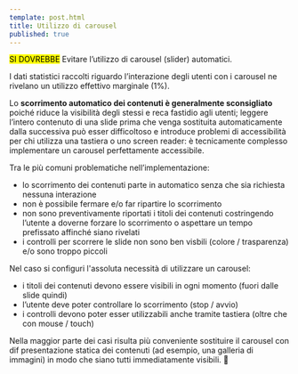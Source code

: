 ```yaml
---
template: post.html
title: Utilizzo di carousel
published: true
---
```


<div class="lg-callout lg-callout-should">
<mark>SI DOVREBBE</mark>
Evitare l’utilizzo di carousel (slider) automatici.
</div>

I dati statistici raccolti riguardo l’interazione degli utenti con i carousel ne rivelano un utilizzo effettivo marginale (1%).

Lo **scorrimento automatico dei contenuti è generalmente sconsigliato** poiché riduce la visibilità degli stessi e reca fastidio agli utenti;
leggere l’intero contenuto di una slide prima che venga sostituita automaticamente dalla successiva può esser difficoltoso
e introduce problemi di accessibilità per chi utilizza una tastiera o uno screen reader:
è tecnicamente complesso implementare un carousel perfettamente accessibile.

Tra le più comuni problematiche nell’implementazione:

- lo scorrimento dei contenuti parte in automatico senza che sia richiesta nessuna interazione
- non è possibile fermare e/o far ripartire lo scorrimento
- non sono preventivamente riportati i titoli dei contenuti costringendo l’utente a doverne forzare lo scorrimento o aspettare un tempo prefissato affinché siano rivelati
- i controlli per scorrere le slide non sono ben visbili (colore / trasparenza) e/o sono troppo piccoli

Nel caso si configuri l'assoluta necessità di utilizzare un carousel:

- i titoli dei contenuti devono essere visibili in ogni momento (fuori dalle slide quindi)
- l’utente deve poter controllare lo scorrimento (stop / avvio)
- i controlli devono poter esser utilizzabili anche tramite tastiera (oltre che con mouse / touch)

Nella maggior parte dei casi risulta più conveniente sostituire il carousel con dif presentazione statica dei contenuti (ad esempio, una galleria di immagini) in modo che siano tutti immediatamente visibili.

